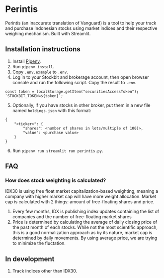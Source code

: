 # Perintis

Perintis (an inaccurate translation of Vanguard) is a tool to help your track and purchase Indonesian stocks using market indices and their respective weighing mechanism. Built with Streamlit.

## Installation instructions

1. Install [Pipenv](https://pypi.org/project/pipenv/).
2. Run `pipenv install`.
3. Copy `.env.example` to `.env`.
4. Log in to your Stockbit and brokerage account, then open browser console and run the following script. Copy the result to `.env`.

```
const token = localStorage.getItem("securitiesAccessToken");
`STOCKBIT_TOKEN=${token}`;
```

5. Optionally, if you have stocks in other broker, put them in a new file named `holdings.json` with this format:

```
{
    "<ticker>": {
        "shares": <number of shares in lots/multiple of 100)>,
        "value": <purchase value>
    }
}
```

6. Run `pipenv run streamlit run perintis.py`.

## FAQ

### How does stock weighting is calculated?

IDX30 is using free float market capitalization-based weighting, meaning a company with higher market cap will have more weight allocation. Market cap is calculated with 2 things: amount of free-floating shares and price.

1. Every few months, IDX is publishing index updates containing the list of companies and the number of free-floating market shares
2. Price is determined by calculating the average of daily closing price of the past month of each stocks. While not the most scientific approach, this is a good normalization approach as by its nature, market cap is determined by daily movements. By using average price, we are trying to minimize the fluctation.

## In development

1. Track indices other than IDX30.

